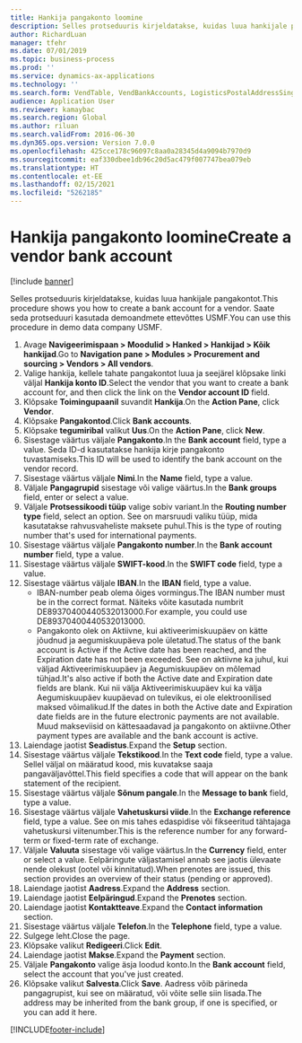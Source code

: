 ```yaml
---
title: Hankija pangakonto loomine
description: Selles protseduuris kirjeldatakse, kuidas luua hankijale pangakontot.
author: RichardLuan
manager: tfehr
ms.date: 07/01/2019
ms.topic: business-process
ms.prod: ''
ms.service: dynamics-ax-applications
ms.technology: ''
ms.search.form: VendTable, VendBankAccounts, LogisticsPostalAddressSingle
audience: Application User
ms.reviewer: kamaybac
ms.search.region: Global
ms.author: riluan
ms.search.validFrom: 2016-06-30
ms.dyn365.ops.version: Version 7.0.0
ms.openlocfilehash: 425cce178c96097c8aa0a28345d4a9094b7970d9
ms.sourcegitcommit: eaf330dbee1db96c20d5ac479f007747bea079eb
ms.translationtype: HT
ms.contentlocale: et-EE
ms.lasthandoff: 02/15/2021
ms.locfileid: "5262185"
---
```

# <a name="create-a-vendor-bank-account"></a><span data-ttu-id="bfaae-103">Hankija pangakonto loomine</span><span class="sxs-lookup"><span data-stu-id="bfaae-103">Create a vendor bank account</span></span>

[!include [banner](../../includes/banner.md)]

<span data-ttu-id="bfaae-104">Selles protseduuris kirjeldatakse, kuidas luua hankijale pangakontot.</span><span class="sxs-lookup"><span data-stu-id="bfaae-104">This procedure shows you how to create a bank account for a vendor.</span></span> <span data-ttu-id="bfaae-105">Saate seda protseduuri kasutada demoandmete ettevõttes USMF.</span><span class="sxs-lookup"><span data-stu-id="bfaae-105">You can use this procedure in demo data company USMF.</span></span>

1. <span data-ttu-id="bfaae-106">Avage **Navigeerimispaan > Moodulid > Hanked > Hankijad > Kõik hankijad**.</span><span class="sxs-lookup"><span data-stu-id="bfaae-106">Go to **Navigation pane > Modules > Procurement and sourcing > Vendors > All vendors**.</span></span>
2. <span data-ttu-id="bfaae-107">Valige hankija, kellele tahate pangakontot luua ja seejärel klõpsake linki väljal **Hankija konto ID**.</span><span class="sxs-lookup"><span data-stu-id="bfaae-107">Select the vendor that you want to create a bank account for, and then click the link on the **Vendor account ID** field.</span></span>
3. <span data-ttu-id="bfaae-108">Klõpsake **Toimingupaanil** suvandit **Hankija**.</span><span class="sxs-lookup"><span data-stu-id="bfaae-108">On the **Action Pane**, click **Vendor**.</span></span>
4. <span data-ttu-id="bfaae-109">Klõpsake **Pangakontod**.</span><span class="sxs-lookup"><span data-stu-id="bfaae-109">Click **Bank accounts**.</span></span>
5. <span data-ttu-id="bfaae-110">Klõpsake **tegumiribal** valikut **Uus**.</span><span class="sxs-lookup"><span data-stu-id="bfaae-110">On the **Action Pane**, click **New**.</span></span>
6. <span data-ttu-id="bfaae-111">Sisestage väärtus väljale **Pangakonto**.</span><span class="sxs-lookup"><span data-stu-id="bfaae-111">In the **Bank account** field, type a value.</span></span> <span data-ttu-id="bfaae-112">Seda ID-d kasutatakse hankija kirje pangakonto tuvastamiseks.</span><span class="sxs-lookup"><span data-stu-id="bfaae-112">This ID will be used to identify the bank account on the vendor record.</span></span>  
7. <span data-ttu-id="bfaae-113">Sisestage väärtus väljale **Nimi**.</span><span class="sxs-lookup"><span data-stu-id="bfaae-113">In the **Name** field, type a value.</span></span>
8. <span data-ttu-id="bfaae-114">Väljale **Pangagrupid** sisestage või valige väärtus.</span><span class="sxs-lookup"><span data-stu-id="bfaae-114">In the **Bank groups** field, enter or select a value.</span></span>
9. <span data-ttu-id="bfaae-115">Väljale **Protsessikoodi tüüp** valige sobiv variant.</span><span class="sxs-lookup"><span data-stu-id="bfaae-115">In the **Routing number type** field, select an option.</span></span> <span data-ttu-id="bfaae-116">See on marsruudi valiku tüüp, mida kasutatakse rahvusvaheliste maksete puhul.</span><span class="sxs-lookup"><span data-stu-id="bfaae-116">This is the type of routing number that's used for international payments.</span></span>  
10. <span data-ttu-id="bfaae-117">Sisestage väärtus väljale **Pangakonto number**.</span><span class="sxs-lookup"><span data-stu-id="bfaae-117">In the **Bank account number** field, type a value.</span></span>
11. <span data-ttu-id="bfaae-118">Sisestage väärtus väljale **SWIFT-kood**.</span><span class="sxs-lookup"><span data-stu-id="bfaae-118">In the **SWIFT code** field, type a value.</span></span>
12. <span data-ttu-id="bfaae-119">Sisestage väärtus väljale **IBAN**.</span><span class="sxs-lookup"><span data-stu-id="bfaae-119">In the **IBAN** field, type a value.</span></span>
    - <span data-ttu-id="bfaae-120">IBAN-number peab olema õiges vormingus.</span><span class="sxs-lookup"><span data-stu-id="bfaae-120">The IBAN number must be in the correct format.</span></span> <span data-ttu-id="bfaae-121">Näiteks võite kasutada numbrit DE89370400440532013000.</span><span class="sxs-lookup"><span data-stu-id="bfaae-121">For example, you could use DE89370400440532013000.</span></span>  
    - <span data-ttu-id="bfaae-122">Pangakonto olek on Aktiivne, kui aktiveerimiskuupäev on kätte jõudnud ja aegumiskuupäeva pole ületatud.</span><span class="sxs-lookup"><span data-stu-id="bfaae-122">The status of the bank account is Active if the Active date has been reached, and the Expiration date has not been exceeded.</span></span> <span data-ttu-id="bfaae-123">See on aktiivne ka juhul, kui väljad Aktiveerimiskuupäev ja Aegumiskuupäev on mõlemad tühjad.</span><span class="sxs-lookup"><span data-stu-id="bfaae-123">It's also active if both the Active date and Expiration date fields are blank.</span></span> <span data-ttu-id="bfaae-124">Kui nii välja Aktiveerimiskuupäev kui ka välja Aegumiskuupäev kuupäevad on tulevikus, ei ole elektroonilised maksed võimalikud.</span><span class="sxs-lookup"><span data-stu-id="bfaae-124">If the dates in both the Active date and Expiration date fields are in the future electronic payments are not available.</span></span> <span data-ttu-id="bfaae-125">Muud makseviisid on kättesaadavad ja pangakonto on aktiivne.</span><span class="sxs-lookup"><span data-stu-id="bfaae-125">Other payment types are available and the bank account is active.</span></span>  
13. <span data-ttu-id="bfaae-126">Laiendage jaotist **Seadistus**.</span><span class="sxs-lookup"><span data-stu-id="bfaae-126">Expand the **Setup** section.</span></span>
14. <span data-ttu-id="bfaae-127">Sisestage väärtus väljale **Tekstikood**.</span><span class="sxs-lookup"><span data-stu-id="bfaae-127">In the **Text code** field, type a value.</span></span> <span data-ttu-id="bfaae-128">Sellel väljal on määratud kood, mis kuvatakse saaja pangaväljavõttel.</span><span class="sxs-lookup"><span data-stu-id="bfaae-128">This field specifies a code that will appear on the bank statement of the recipient.</span></span>  
15. <span data-ttu-id="bfaae-129">Sisestage väärtus väljale **Sõnum pangale**.</span><span class="sxs-lookup"><span data-stu-id="bfaae-129">In the **Message to bank** field, type a value.</span></span>
16. <span data-ttu-id="bfaae-130">Sisestage väärtus väljale **Vahetuskursi viide**.</span><span class="sxs-lookup"><span data-stu-id="bfaae-130">In the **Exchange reference** field, type a value.</span></span> <span data-ttu-id="bfaae-131">See on mis tahes edaspidise või fikseeritud tähtajaga vahetuskursi viitenumber.</span><span class="sxs-lookup"><span data-stu-id="bfaae-131">This is the reference number for any forward-term or fixed-term rate of exchange.</span></span>
17. <span data-ttu-id="bfaae-132">Väljale **Valuuta** sisestage või valige väärtus.</span><span class="sxs-lookup"><span data-stu-id="bfaae-132">In the **Currency** field, enter or select a value.</span></span> <span data-ttu-id="bfaae-133">Eelpäringute väljastamisel annab see jaotis ülevaate nende olekust (ootel või kinnitatud).</span><span class="sxs-lookup"><span data-stu-id="bfaae-133">When prenotes are issued, this section provides an overview of their status (pending or approved).</span></span>  
18. <span data-ttu-id="bfaae-134">Laiendage jaotist **Aadress**.</span><span class="sxs-lookup"><span data-stu-id="bfaae-134">Expand the **Address** section.</span></span>
19. <span data-ttu-id="bfaae-135">Laiendage jaotist **Eelpäringud**.</span><span class="sxs-lookup"><span data-stu-id="bfaae-135">Expand the **Prenotes** section.</span></span>
20. <span data-ttu-id="bfaae-136">Laiendage jaotist **Kontaktteave**.</span><span class="sxs-lookup"><span data-stu-id="bfaae-136">Expand the **Contact information** section.</span></span>
21. <span data-ttu-id="bfaae-137">Sisestage väärtus väljale **Telefon**.</span><span class="sxs-lookup"><span data-stu-id="bfaae-137">In the **Telephone** field, type a value.</span></span>
22. <span data-ttu-id="bfaae-138">Sulgege leht.</span><span class="sxs-lookup"><span data-stu-id="bfaae-138">Close the page.</span></span>
23. <span data-ttu-id="bfaae-139">Klõpsake valikut **Redigeeri**.</span><span class="sxs-lookup"><span data-stu-id="bfaae-139">Click **Edit**.</span></span>
24. <span data-ttu-id="bfaae-140">Laiendage jaotist **Makse**.</span><span class="sxs-lookup"><span data-stu-id="bfaae-140">Expand the **Payment** section.</span></span>
25. <span data-ttu-id="bfaae-141">Väljale **Pangakonto** valige äsja loodud konto.</span><span class="sxs-lookup"><span data-stu-id="bfaae-141">In the **Bank account** field, select the account that you've just created.</span></span>
26. <span data-ttu-id="bfaae-142">Klõpsake valikut **Salvesta**.</span><span class="sxs-lookup"><span data-stu-id="bfaae-142">Click **Save**.</span></span> <span data-ttu-id="bfaae-143">Aadress võib pärineda pangagrupist, kui see on määratud, või võite selle siin lisada.</span><span class="sxs-lookup"><span data-stu-id="bfaae-143">The address may be inherited from the bank group, if one is specified, or you can add it here.</span></span>  



[!INCLUDE[footer-include](../../../includes/footer-banner.md)]
